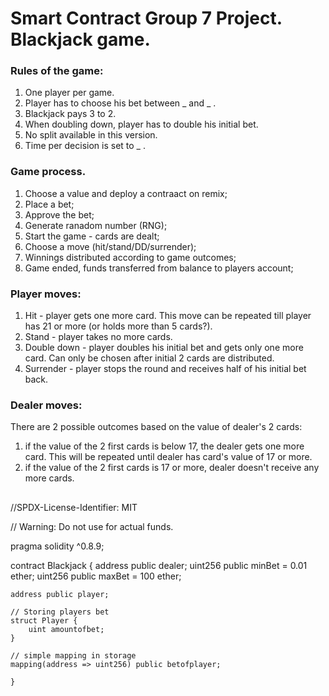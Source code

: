 # Smart Contract Group 7 Project. Blackjack game.
 
### Rules of the game:
1. One player per game.
2. Player has to choose his bet between _ and _ .
3. Blackjack pays 3 to 2.
4. When doubling down, player has to double his initial bet.
5. No split available in this version.
6. Time per decision is set to _ .

### Game process.
1. Choose a value and deploy a contraact on remix;
2. Place a bet;
3. Approve the bet;
4. Generate ranadom number (RNG);
5. Start the game - cards are dealt;
6. Choose a move (hit/stand/DD/surrender);
7. Winnings distributed according to game outcomes;
8. Game ended, funds transferred from balance to players account;


### Player moves:
1. Hit - player gets one more card. This move can be repeated till player has 21 or more (or holds more than 5 cards?).
2. Stand - player takes no more cards.
3. Double down - player doubles his initial bet and gets only one more card. Can only be chosen after initial 2 cards are distributed.
4. Surrender - player stops the round and receives half of his initial bet back.

### Dealer moves:
There are 2 possible outcomes based on the value of dealer's 2 cards:
1. if the value of the 2 first cards is below 17, the dealer gets one more card. This will be repeated until dealer has card's value of 17 or more.
2. if the value of the 2 first cards is 17 or more, dealer doesn't receive any more cards.
 
## 

//SPDX-License-Identifier: MIT

// Warning: Do not use for actual funds.

pragma solidity ^0.8.9;

contract Blackjack {
    address public dealer;
    uint256 public minBet = 0.01 ether;
    uint256 public maxBet = 100 ether;
    
    address public player;

    // Storing players bet
    struct Player {
        uint amountofbet;
    }
    
    // simple mapping in storage
    mapping(address => uint256) public betofplayer;

    }
